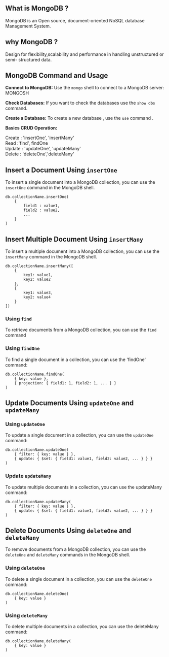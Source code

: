 ## What is MongoDB ?
MongoDB is an Open source, document-oriented NoSQL database Management System.

## why MongoDB ?
Design for flexibility,scalability and performance in handling unstructured or semi- structured data.

##  MongoDB Command and Usage 

**Connect to MongoDB:**
  Use the `mongo` shell to connect to a MongoDB server:
  MONGOSH

**Check Databases:**
If you want to check the databases use the `show dbs` command.  

**Create a Database:**
To create a new database , use the `use` command .

**Basics CRUD Operation:**

Create : 'insertOne', 'insertMany' <br>
Read :'find', findOne<br>
Update : 'updateOne', 'updateMany'<br>
Delete : 'deleteOne','deleteMany'<br>

## Insert a Document Using `insertOne`
To insert a single document into a MongoDB collection, you can use the `insertOne` command in the MongoDB shell.<br>
```
db.collectionName.insertOne(
    {
        field1 : value1,
        field2 : value2,
        ...
    }
)
```

## Insert Multiple Document Using `insertMany`
To insert a multiple document into a MongoDB collection, you can use the `insertMany` command in the MongoDB shell.<br>

```
db.collectionName.insertMany([
    {
        key1: value1,
        key2: value2
    },
    {
        key1: value3,
        key2: value4
    }
])
```
### Using `find`
To retrieve documents from a MongoDB collection, you can use the `find` command

### Using `findOne`
To find a single document in a collection, you can use the 'findOne' command:
```
db.collectionName.findOne(
    { key: value },
    { projection: { field1: 1, field2: 1, ... } }
)
```

## Update Documents Using `updateOne` and `updateMany`

### Using `updateOne`
To update a single document in a collection, you can use the `updateOne` command:
```
db.collectionName.updateOne(
    { filter: { key: value } },
    { update: { $set: { field1: value1, field2: value2, ... } } }
)
```
### Update `updateMany`
To update multiple documents in a collection, you can use the updateMany command:
```
db.collectionName.updateMany(
    { filter: { key: value } },
    { update: { $set: { field1: value1, field2: value2, ... } } }
)
```
## Delete Documents Using `deleteOne` and `deleteMany`
To remove documents from a MongoDB collection, you can use the `deleteOne` and `deleteMany` commands in the MongoDB shell.

### Using `deleteOne`
To delete a single document in a collection, you can use the `deleteOne` command:
```
db.collectionName.deleteOne(
    { key: value }
)
```
### Using `deleteMany`
To delete multiple documents in a collection, you can use the deleteMany command:
```
db.collectionName.deleteMany(
    { key: value }
)
```